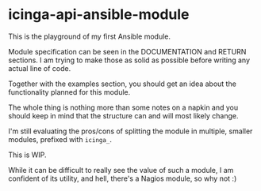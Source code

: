 # icinga-api-ansible-module

This is the playground of my first Ansible module.

Module specification can be seen in the DOCUMENTATION and RETURN sections.
I am trying to make those as solid as possible before writing any actual line of code.

Together with the examples section, you should get an idea about the functionality planned for this module.

The whole thing is nothing more than some notes on a napkin and you should keep in mind that the structure can and will most likely change.

I'm still evaluating the pros/cons of splitting the module in multiple, smaller modules, prefixed with `icinga_`.

This is WIP.

While it can be difficult to really see the value of such a module, I am confident of its utility, and hell, there's a Nagios module, so why not :)
